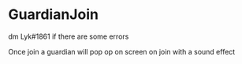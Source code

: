 # GuardianJoin
dm Lyk#1861 if there are some errors 

Once join a guardian will pop op on screen on join with a sound effect 
